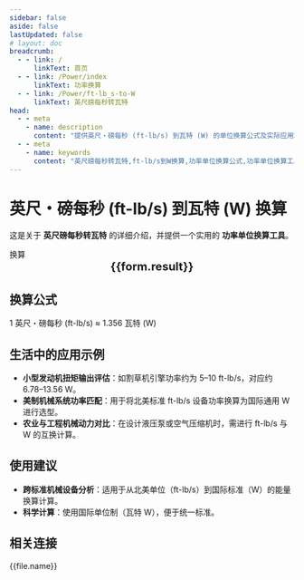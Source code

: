 ```yaml
---
sidebar: false
aside: false
lastUpdated: false
# layout: doc
breadcrumb:
  - - link: /
      linkText: 首页
  - - link: /Power/index
      linkText: 功率换算
  - - link: /Power/ft-lb_s-to-W
      linkText: 英尺磅每秒转瓦特
head:
  - - meta
    - name: description
      content: "提供英尺・磅每秒 (ft-lb/s) 到瓦特 (W) 的单位换算公式及实际应用场景。"
  - - meta
    - name: keywords
      content: "英尺磅每秒转瓦特,ft-lb/s到W换算,功率单位换算公式,功率单位换算工具,重型机械与动力系统功率单位"
---
```

# 英尺・磅每秒 (ft-lb/s) 到瓦特 (W) 换算

这是关于 **英尺磅每秒转瓦特** 的详细介绍，并提供一个实用的 **功率单位换算工具**。

<script setup>
import { onMounted,reactive,inject ,ref  } from 'vue'
import { NButton,NForm ,NFormItem,NInput,NInputNumber,NSelect,NCard,useMessage ,NGrid ,NGi } from 'naive-ui'
import { defineClientComponent } from 'vitepress'
import { Power } from '../../files';
const convert = inject('convert')
const options =  [
  { "label": "英尺・磅每秒 (ft-lb/s)","value": "ft-lb/s" },
  { "label": "瓦特 (W)","value": "W" }
];
const formRef = ref(null);
const rules = {
  number:{
    required: true,
    type: 'number',
    trigger: "blur",
    message: '请输入数字'
  },
  to:{
    required: true,
    trigger: "select",
    message: '请选择转换单位'
  },
  from:{
    required: true,
    trigger: "select",
    message: '请选择原始单位'
  }
}
const form = reactive({
  number:null,
  to:'',
  from:'',
  result:'',
  title:'英尺磅每秒转瓦特',
})
const convertHandler = (e) => {
   e.preventDefault();
  formRef.value?.validate((errors)=>{
    if (!errors) {
      form.result = `${form.number}${form.from} = ${convert(form.number).from(form.from).to(form.to)}${form.to}`
    }
  })
}
</script>

<n-form size="large" :model="form" ref='formRef' :rules="rules">
  <n-form-item label="数值"  path="number">
    <n-input-number size="large" style="width:100%" :min="0" v-model:value="form.number"   placeholder="请输入要换算的数值" />
  </n-form-item>
  <n-form-item label="从" path="from">
    <n-select  size="large" :options="options" v-model:value="form.from" placeholder="请选择原始单位" />
  </n-form-item>
  <n-form-item label="到" path="to">
    <n-select  size="large" :options="options" v-model:value="form.to" placeholder="请选择换算单位" />
  </n-form-item>
  <n-form-item>
    <n-button type="info" style="width:100%" @click="convertHandler">换算</n-button>
  </n-form-item>
</n-form>
<n-card  embedded :bordered="false" hoverable>
  <div  style="text-align:center;font-size:20px;">
    <strong>{{form.result}}</strong>
  </div>
</n-card>

## 换算公式

1 英尺・磅每秒 (ft-lb/s) ≈ 1.356 瓦特 (W)

## 生活中的应用示例

- **小型发动机扭矩输出评估**：如割草机引擎功率约为 5–10 ft-lb/s，对应约 6.78–13.56 W。
- **美制机械系统功率匹配**：用于将北美标准 ft-lb/s 设备功率换算为国际通用 W 进行选型。
- **农业与工程机械动力对比**：在设计液压泵或空气压缩机时，需进行 ft-lb/s 与 W 的互换计算。

## 使用建议

- **跨标准机械设备分析**：适用于从北美单位（ft-lb/s）到国际标准（W）的能量换算计算。
- **科学计算**：使用国际单位制（瓦特 W），便于统一标准。

## 相关连接
<n-grid x-gap="12" :cols="2">
  <n-gi v-for="(file,index) in Power" :key="index">
    <n-button
      text
      tag="a"
      :href="file.path"
      type="info"
    >
      {{file.name}}
    </n-button>
  </n-gi>
</n-grid>